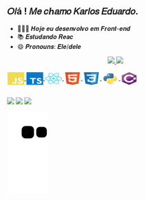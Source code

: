 ## 𝑂𝑙á ! 𝑀𝑒 𝑐ℎ𝑎𝑚𝑜 𝐾𝑎𝑟𝑙𝑜𝑠 𝐸𝑑𝑢𝑎𝑟𝑑𝑜.
- 👨🏻‍💻 𝑯𝒐𝒋𝒆 𝒆𝒖 𝒅𝒆𝒔𝒆𝒏𝒗𝒐𝒍𝒗𝒐 𝒆𝒎 𝑭𝒓𝒐𝒏𝒕-𝒆𝒏𝒅
- 📚 𝑬𝒔𝒕𝒖𝒅𝒂𝒏𝒅𝒐 𝑹𝒆𝒂𝒄
- 😄 𝑷𝒓𝒐𝒏𝒐𝒖𝒏𝒔: 𝑬𝒍𝒆/𝒅𝒆𝒍𝒆
 
<div align="center">
  <a href="https://github.com/Karlosqwer">
  <img height="180em" src="https://github-readme-stats.vercel.app/api?username=Karlosqwer&show_icons=true&theme=dark&include_all_commits=true&count_private=true"/>
  <img height="180em" src="https://github-readme-stats.vercel.app/api/top-langs/?username=Karlosqwer&layout=compact&langs_count=7&theme=dark"/>
</div>
 
<div style="display: inline_block"><br>
  <img align="center" alt="Rafa-Js" height="30" width="40" src="https://raw.githubusercontent.com/devicons/devicon/master/icons/javascript/javascript-plain.svg">
  <img align="center" alt="Rafa-Ts" height="30" width="40" src="https://raw.githubusercontent.com/devicons/devicon/master/icons/typescript/typescript-plain.svg">
  <img align="center" alt="Rafa-React" height="30" width="40" src="https://raw.githubusercontent.com/devicons/devicon/master/icons/react/react-original.svg">
  <img align="center" alt="Rafa-HTML" height="30" width="40" src="https://raw.githubusercontent.com/devicons/devicon/master/icons/html5/html5-original.svg">
  <img align="center" alt="Rafa-CSS" height="30" width="40" src="https://raw.githubusercontent.com/devicons/devicon/master/icons/css3/css3-original.svg">
  <img align="center" alt="Rafa-Python" height="30" width="40" src="https://raw.githubusercontent.com/devicons/devicon/master/icons/python/python-original.svg">
  <img align="center" alt="Rafa-Csharp" height="30" width="40" src="https://raw.githubusercontent.com/devicons/devicon/master/icons/csharp/csharp-original.svg"> 
</div>
  
  ##
  
<div> 
  <a href="https://www.linkedin.com/in/karlos-eduardo-138924226/" target="_blank"><img src="https://img.shields.io/badge/-LinkedIn-%230077B5?style=for-the-badge&logo=linkedin&logoColor=white" target="_blank"></a> 
  <a href="https://www.instagram.com/karlos_yuuk/" target="_blank"><img src="https://img.shields.io/badge/-Instagram-%23E4405F?style=for-the-badge&logo=instagram&logoColor=white" target="_blank"></a>
  <a href = "mailto:contatokarlos12"><img src="https://img.shields.io/badge/-Gmail-%23333?style=for-the-badge&logo=gmail&logoColor=white" target="_blank"></a>

  ![Snake animation](https://github.com/rafaballerini/rafaballerini/blob/output/github-contribution-grid-snake.svg)
 
</div>

